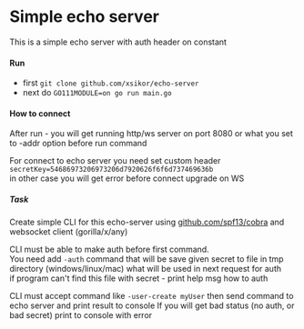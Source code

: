 # Simple echo server
This is a simple echo server with auth header on constant

#### Run
- first ```git clone github.com/xsikor/echo-server```
- next do ```GO111MODULE=on go run main.go```

#### How to connect
After run - you will get running http/ws server on port 8080 or what you
set to -addr option before run command

For connect to echo server you need set custom header ```secretKey=54686973206973206d7920626f6f6d737469636b```\
in other case you will get error before connect upgrade on WS

##### Task

Create simple CLI for this echo-server using [github.com/spf13/cobra](github.com/spf13/cobra) and websocket client (gorilla/x/any)

CLI must be able to make auth before first command.\
You need add `-auth` command that will be save given secret to file in tmp directory (windows/linux/mac) what will be used in next request for auth\
if program can't find this file with secret - print help msg how to auth

CLI must accept command like `-user-create myUser` then send command to echo server and print result to console
If you will get bad status (no auth, or bad secret) print to console with error
